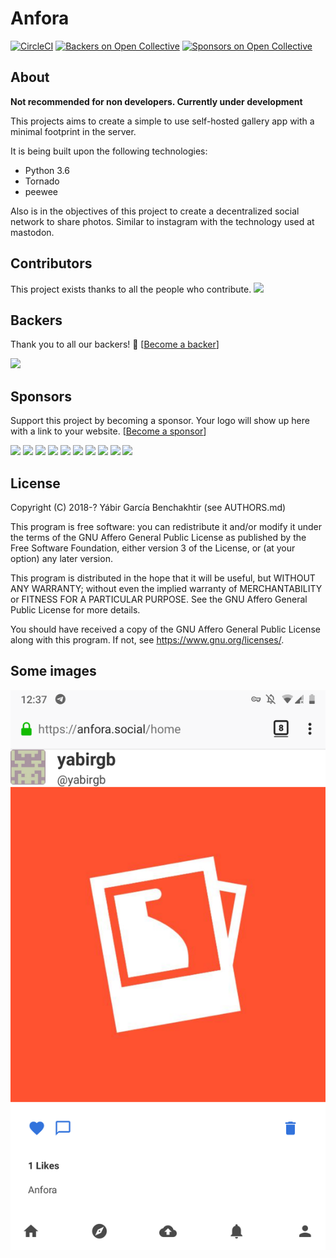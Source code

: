 # Anfora

[![CircleCI](https://circleci.com/gh/anforaProject/anfora.svg?style=svg)](https://circleci.com/gh/anforaProject/anfora)
[![Backers on Open Collective](https://opencollective.com/anfora/backers/badge.svg)](#backers)
 [![Sponsors on Open Collective](https://opencollective.com/anfora/sponsors/badge.svg)](#sponsors) 

## About

**Not recommended for non developers. Currently under development**

This projects aims to create a simple to use self-hosted gallery app
with a minimal footprint in the server.

It is being built upon the following technologies:

* Python 3.6
* Tornado
* peewee

Also is in the objectives of this project to create a decentralized social
network to share photos. Similar to instagram with the technology used at mastodon.

## Contributors

This project exists thanks to all the people who contribute. 
<a href="https://github.com/anforaProject/anfora/graphs/contributors"><img src="https://opencollective.com/anfora/contributors.svg?width=890&button=false" /></a>


## Backers

Thank you to all our backers! 🙏 [[Become a backer](https://opencollective.com/anfora#backer)]

<a href="https://opencollective.com/anfora#backers" target="_blank"><img src="https://opencollective.com/anfora/backers.svg?width=890"></a>


## Sponsors

Support this project by becoming a sponsor. Your logo will show up here with a link to your website. [[Become a sponsor](https://opencollective.com/anfora#sponsor)]

<a href="https://opencollective.com/anfora/sponsor/0/website" target="_blank"><img src="https://opencollective.com/anfora/sponsor/0/avatar.svg"></a>
<a href="https://opencollective.com/anfora/sponsor/1/website" target="_blank"><img src="https://opencollective.com/anfora/sponsor/1/avatar.svg"></a>
<a href="https://opencollective.com/anfora/sponsor/2/website" target="_blank"><img src="https://opencollective.com/anfora/sponsor/2/avatar.svg"></a>
<a href="https://opencollective.com/anfora/sponsor/3/website" target="_blank"><img src="https://opencollective.com/anfora/sponsor/3/avatar.svg"></a>
<a href="https://opencollective.com/anfora/sponsor/4/website" target="_blank"><img src="https://opencollective.com/anfora/sponsor/4/avatar.svg"></a>
<a href="https://opencollective.com/anfora/sponsor/5/website" target="_blank"><img src="https://opencollective.com/anfora/sponsor/5/avatar.svg"></a>
<a href="https://opencollective.com/anfora/sponsor/6/website" target="_blank"><img src="https://opencollective.com/anfora/sponsor/6/avatar.svg"></a>
<a href="https://opencollective.com/anfora/sponsor/7/website" target="_blank"><img src="https://opencollective.com/anfora/sponsor/7/avatar.svg"></a>
<a href="https://opencollective.com/anfora/sponsor/8/website" target="_blank"><img src="https://opencollective.com/anfora/sponsor/8/avatar.svg"></a>
<a href="https://opencollective.com/anfora/sponsor/9/website" target="_blank"><img src="https://opencollective.com/anfora/sponsor/9/avatar.svg"></a>



## License

Copyright (C) 2018-? Yábir García Benchakhtir (see AUTHORS.md)

This program is free software: you can redistribute it and/or modify it under the terms of the GNU Affero General Public License as published by the Free Software Foundation, either version 3 of the License, or (at your option) any later version.

This program is distributed in the hope that it will be useful, but WITHOUT ANY WARRANTY; without even the implied warranty of MERCHANTABILITY or FITNESS FOR A PARTICULAR PURPOSE. See the GNU Affero General Public License for more details.

You should have received a copy of the GNU Affero General Public License along with this program. If not, see https://www.gnu.org/licenses/.


## Some images

![MobileView](/images/mobile.png)
